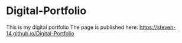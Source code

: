 # Digital-Portfolio
This is my digital portfolio
The page is published here:
https://steven-14.github.io/Digital-Portfolio
